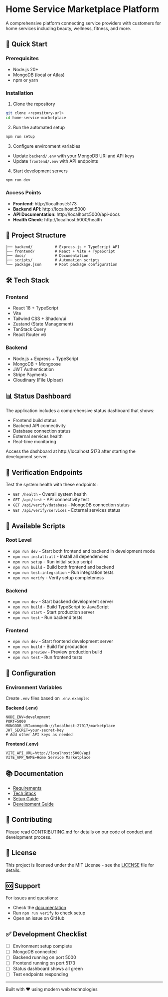 # Home Service Marketplace Platform

A comprehensive platform connecting service providers with customers for home services including beauty, wellness, fitness, and more.

## 🚀 Quick Start

### Prerequisites
- Node.js 20+ 
- MongoDB (local or Atlas)
- npm or yarn

### Installation

1. Clone the repository
```bash
git clone <repository-url>
cd home-service-marketplace
```

2. Run the automated setup
```bash
npm run setup
```

3. Configure environment variables
- Update `backend/.env` with your MongoDB URI and API keys
- Update `frontend/.env` with API endpoints

4. Start development servers
```bash
npm run dev
```

### Access Points
- **Frontend**: http://localhost:5173
- **Backend API**: http://localhost:5000
- **API Documentation**: http://localhost:5000/api-docs
- **Health Check**: http://localhost:5000/health

## 📁 Project Structure

```
├── backend/          # Express.js + TypeScript API
├── frontend/         # React + Vite + TypeScript
├── docs/             # Documentation
├── scripts/          # Automation scripts
└── package.json      # Root package configuration
```

## 🛠 Tech Stack

### Frontend
- React 18 + TypeScript
- Vite
- Tailwind CSS + Shadcn/ui
- Zustand (State Management)
- TanStack Query
- React Router v6

### Backend  
- Node.js + Express + TypeScript
- MongoDB + Mongoose
- JWT Authentication
- Stripe Payments
- Cloudinary (File Upload)

## 📊 Status Dashboard

The application includes a comprehensive status dashboard that shows:
- Frontend build status
- Backend API connectivity
- Database connection status
- External services health
- Real-time monitoring

Access the dashboard at http://localhost:5173 after starting the development server.

## 🧪 Verification Endpoints

Test the system health with these endpoints:

- `GET /health` - Overall system health
- `GET /api/test` - API connectivity test
- `GET /api/verify/database` - MongoDB connection status
- `GET /api/verify/services` - External services status

## 📝 Available Scripts

### Root Level
- `npm run dev` - Start both frontend and backend in development mode
- `npm run install:all` - Install all dependencies
- `npm run setup` - Run initial setup script
- `npm run build` - Build both frontend and backend
- `npm run test:integration` - Run integration tests
- `npm run verify` - Verify setup completeness

### Backend
- `npm run dev` - Start backend development server
- `npm run build` - Build TypeScript to JavaScript
- `npm run start` - Start production server
- `npm run test` - Run backend tests

### Frontend
- `npm run dev` - Start frontend development server
- `npm run build` - Build for production
- `npm run preview` - Preview production build
- `npm run test` - Run frontend tests

## 🔧 Configuration

### Environment Variables

Create `.env` files based on `.env.example`:

**Backend (.env)**
```env
NODE_ENV=development
PORT=5000
MONGODB_URI=mongodb://localhost:27017/marketplace
JWT_SECRET=your-secret-key
# Add other API keys as needed
```

**Frontend (.env)**
```env
VITE_API_URL=http://localhost:5000/api
VITE_APP_NAME=Home Service Marketplace
```

## 📚 Documentation

- [Requirements](./docs/requirements/Home-Service-Platform-Requirements.md)
- [Tech Stack](./docs/setup/tech-stack-final.md)
- [Setup Guide](./docs/setup/project-setup-guide.md)
- [Development Guide](./docs/development/getting-started.md)

## 🤝 Contributing

Please read [CONTRIBUTING.md](./CONTRIBUTING.md) for details on our code of conduct and development process.

## 📄 License

This project is licensed under the MIT License - see the [LICENSE](./LICENSE) file for details.

## 🆘 Support

For issues and questions:
- Check the [documentation](./docs)
- Run `npm run verify` to check setup
- Open an issue on GitHub

## ✅ Development Checklist

- [ ] Environment setup complete
- [ ] MongoDB connected
- [ ] Backend running on port 5000
- [ ] Frontend running on port 5173
- [ ] Status dashboard shows all green
- [ ] Test endpoints responding

---

Built with ❤️ using modern web technologies